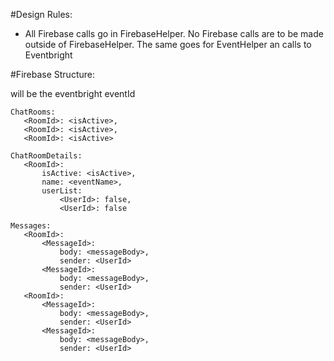#Design Rules:
 * All Firebase calls go in FirebaseHelper. No Firebase calls are to be made outside of FirebaseHelper. The same goes for EventHelper an calls to Eventbright

#Firebase Structure:

 <RoomId> will be the eventbright eventId
 ```
ChatRooms:
	<RoomId>: <isActive>,
	<RoomId>: <isActive>,
	<RoomId>: <isActive>

ChatRoomDetails:
	<RoomId>: 
		isActive: <isActive>,
		name: <eventName>,
		userList:
			<UserId>: false,
			<UserId>: false

Messages:
	<RoomId>:
		<MessageId>: 
			body: <messageBody>,
			sender: <UserId>
		<MessageId>: 
			body: <messageBody>,
			sender: <UserId>
	<RoomId>:
		<MessageId>: 
			body: <messageBody>,
			sender: <UserId>
		<MessageId>: 
			body: <messageBody>,
			sender: <UserId>
```
